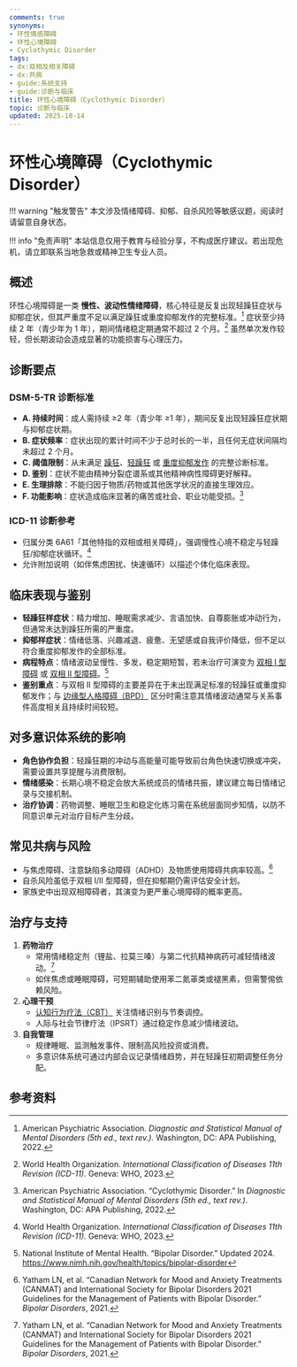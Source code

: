 ```yaml
---
comments: true
synonyms:
- 环性情感障碍
- 环性心境障碍
- Cyclothymic Disorder
tags:
- dx:双相及相关障碍
- dx:共病
- guide:系统支持
- guide:诊断与临床
title: 环性心境障碍（Cyclothymic Disorder）
topic: 诊断与临床
updated: 2025-10-14
---
```


# 环性心境障碍（Cyclothymic Disorder）

!!! warning "触发警告"
    本文涉及情绪障碍、抑郁、自杀风险等敏感议题，阅读时请留意自身状态。

!!! info "免责声明"
    本站信息仅用于教育与经验分享，不构成医疗建议。若出现危机，请立即联系当地急救或精神卫生专业人员。

## 概述

环性心境障碍是一类 **慢性、波动性情绪障碍**，核心特征是反复出现轻躁狂症状与抑郁症状，但其严重度不足以满足躁狂或重度抑郁发作的完整标准。[^apa2022] 症状至少持续 2 年（青少年为 1 年），期间情绪稳定期通常不超过 2 个月。[^who2023] 虽然单次发作较轻，但长期波动会造成显著的功能损害与心理压力。

## 诊断要点

### DSM-5-TR 诊断标准

- **A. 持续时间**：成人需持续 ≥2 年（青少年 ≥1 年），期间反复出现轻躁狂症状期与抑郁症状期。
- **B. 症状频率**：症状出现的累计时间不少于总时长的一半，且任何无症状间隔均未超过 2 个月。
- **C. 阈值限制**：从未满足 [躁狂](Mania.md)、[轻躁狂](Hypomania.md) 或 [重度抑郁发作](Major-Depressive-Disorder-MDD.md) 的完整诊断标准。
- **D. 鉴别**：症状不能由精神分裂症谱系或其他精神病性障碍更好解释。
- **E. 生理排除**：不能归因于物质/药物或其他医学状况的直接生理效应。
- **F. 功能影响**：症状造成临床显著的痛苦或社会、职业功能受损。[^apa2022cyclo]

### ICD-11 诊断参考

- 归属分类 6A61「其他特指的双相或相关障碍」，强调慢性心境不稳定与轻躁狂/抑郁症状循环。[^who2023]
- 允许附加说明（如伴焦虑困扰、快速循环）以描述个体化临床表现。

## 临床表现与鉴别

- **轻躁狂样症状**：精力增加、睡眠需求减少、言语加快、自尊膨胀或冲动行为，但通常未达到躁狂所需的严重度。
- **抑郁样症状**：情绪低落、兴趣减退、疲惫、无望感或自我评价降低，但不足以符合重度抑郁发作的全部标准。
- **病程特点**：情绪波动呈慢性、多发，稳定期短暂，若未治疗可演变为 [双相 I 型障碍](Bipolar-I-Disorder.md) 或 [双相 II 型障碍](Bipolar-II-Disorder.md)。[^nimh2024]
- **鉴别重点**：与双相 II 型障碍的主要差异在于未出现满足标准的轻躁狂或重度抑郁发作；与 [边缘型人格障碍（BPD）](Borderline-Personality-Disorder-BPD.md) 区分时需注意其情绪波动通常与关系事件高度相关且持续时间较短。

## 对多意识体系统的影响

- **角色协作负担**：轻躁狂期的冲动与高能量可能导致前台角色快速切换或冲突，需要设置共享提醒与消费限制。
- **情绪感染**：长期心境不稳定会放大系统成员的情绪共振，建议建立每日情绪记录与交接机制。
- **治疗协调**：药物调整、睡眠卫生和稳定化练习需在系统层面同步知情，以防不同意识单元对治疗目标产生分歧。

## 常见共病与风险

- 与焦虑障碍、注意缺陷多动障碍（ADHD）及物质使用障碍共病率较高。[^canmat2021]
- 自杀风险虽低于双相 I/II 型障碍，但在抑郁期仍需评估安全计划。
- 家族史中出现双相障碍者，其演变为更严重心境障碍的概率更高。

## 治疗与支持

1. **药物治疗**
    - 常用情绪稳定剂（锂盐、拉莫三嗪）与第二代抗精神病药可减轻情绪波动。[^canmat2021]
    - 如伴焦虑或睡眠障碍，可短期辅助使用苯二氮䓬类或褪黑素，但需警惕依赖风险。
2. **心理干预**
    - [认知行为疗法（CBT）](Cognitive-Behavioral-Therapy-CBT.md) 关注情绪识别与节奏调控。
    - 人际与社会节律疗法（IPSRT）通过稳定作息减少情绪波动。
3. **自我管理**
    - 规律睡眠、监测触发事件、限制高风险投资或消费。
    - 多意识体系统可通过内部会议记录情绪趋势，并在轻躁狂初期调整任务分配。

## 参考资料

[^apa2022]: American Psychiatric Association. *Diagnostic and Statistical Manual of Mental Disorders (5th ed., text rev.).* Washington, DC: APA Publishing, 2022.
[^apa2022cyclo]: American Psychiatric Association. “Cyclothymic Disorder.” In *Diagnostic and Statistical Manual of Mental Disorders (5th ed., text rev.)*. Washington, DC: APA Publishing, 2022.
[^who2023]: World Health Organization. *International Classification of Diseases 11th Revision (ICD-11).* Geneva: WHO, 2023.
[^nimh2024]: National Institute of Mental Health. “Bipolar Disorder.” Updated 2024. <https://www.nimh.nih.gov/health/topics/bipolar-disorder>
[^canmat2021]: Yatham LN, et al. “Canadian Network for Mood and Anxiety Treatments (CANMAT) and International Society for Bipolar Disorders 2021 Guidelines for the Management of Patients with Bipolar Disorder.” *Bipolar Disorders*, 2021.